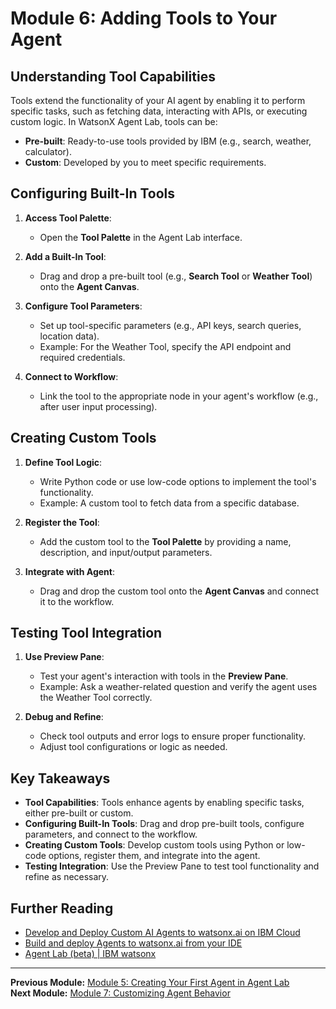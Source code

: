 # Module 6: Adding Tools to Your Agent

## Understanding Tool Capabilities

Tools extend the functionality of your AI agent by enabling it to perform specific tasks, such as fetching data, interacting with APIs, or executing custom logic. In WatsonX Agent Lab, tools can be:

- **Pre-built**: Ready-to-use tools provided by IBM (e.g., search, weather, calculator).
- **Custom**: Developed by you to meet specific requirements.

## Configuring Built-In Tools

1. **Access Tool Palette**:
   - Open the **Tool Palette** in the Agent Lab interface.

2. **Add a Built-In Tool**:
   - Drag and drop a pre-built tool (e.g., **Search Tool** or **Weather Tool**) onto the **Agent Canvas**.

3. **Configure Tool Parameters**:
   - Set up tool-specific parameters (e.g., API keys, search queries, location data).
   - Example: For the Weather Tool, specify the API endpoint and required credentials.

4. **Connect to Workflow**:
   - Link the tool to the appropriate node in your agent's workflow (e.g., after user input processing).

## Creating Custom Tools

1. **Define Tool Logic**:
   - Write Python code or use low-code options to implement the tool's functionality.
   - Example: A custom tool to fetch data from a specific database.

2. **Register the Tool**:
   - Add the custom tool to the **Tool Palette** by providing a name, description, and input/output parameters.

3. **Integrate with Agent**:
   - Drag and drop the custom tool onto the **Agent Canvas** and connect it to the workflow.

## Testing Tool Integration

1. **Use Preview Pane**:
   - Test your agent's interaction with tools in the **Preview Pane**.
   - Example: Ask a weather-related question and verify the agent uses the Weather Tool correctly.

2. **Debug and Refine**:
   - Check tool outputs and error logs to ensure proper functionality.
   - Adjust tool configurations or logic as needed.

## Key Takeaways

- **Tool Capabilities**: Tools enhance agents by enabling specific tasks, either pre-built or custom.
- **Configuring Built-In Tools**: Drag and drop pre-built tools, configure parameters, and connect to the workflow.
- **Creating Custom Tools**: Develop custom tools using Python or low-code options, register them, and integrate into the agent.
- **Testing Integration**: Use the Preview Pane to test tool functionality and refine as necessary.

## Further Reading

- [Develop and Deploy Custom AI Agents to watsonx.ai on IBM Cloud](https://suedbroecker.net/2025/02/25/develop-and-deploy-custom-ai-agents-to-watsonx-ai-on-ibm-cloud/)
- [Build and deploy Agents to watsonx.ai from your IDE](https://www.ibm.com/new/announcements/build-and-deploy-agents-to-watsonx-ai-from-your-ide)
- [Agent Lab (beta) | IBM watsonx](https://dataplatform.cloud.ibm.com/docs/content/wsj/analyze-data/fm-agent-lab.html?context=wx&pos=2)

---

**Previous Module:** [Module 5: Creating Your First Agent in Agent Lab](#)  
**Next Module:** [Module 7: Customizing Agent Behavior](#)
